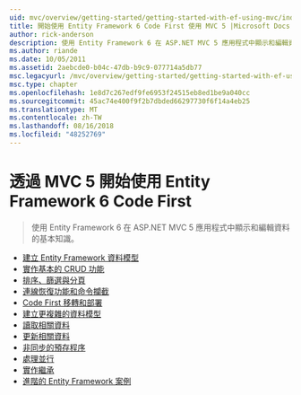 ```yaml
---
uid: mvc/overview/getting-started/getting-started-with-ef-using-mvc/index
title: 開始使用 Entity Framework 6 Code First 使用 MVC 5 |Microsoft Docs
author: rick-anderson
description: 使用 Entity Framework 6 在 ASP.NET MVC 5 應用程式中顯示和編輯資料的基本知識。
ms.author: riande
ms.date: 10/05/2011
ms.assetid: 2aebcde0-b04c-47db-b9c9-077714a5db77
msc.legacyurl: /mvc/overview/getting-started/getting-started-with-ef-using-mvc
msc.type: chapter
ms.openlocfilehash: 1e8d7c267edf9fe6953f24515eb8ed1be9a040cc
ms.sourcegitcommit: 45ac74e400f9f2b7dbded66297730f6f14a4eb25
ms.translationtype: MT
ms.contentlocale: zh-TW
ms.lasthandoff: 08/16/2018
ms.locfileid: "48252769"
---
```

<a name="getting-started-with-entity-framework-6-code-first-using-mvc-5"></a>透過 MVC 5 開始使用 Entity Framework 6 Code First
====================
> 使用 Entity Framework 6 在 ASP.NET MVC 5 應用程式中顯示和編輯資料的基本知識。


- [建立 Entity Framework 資料模型](creating-an-entity-framework-data-model-for-an-asp-net-mvc-application.md)
- [實作基本的 CRUD 功能](implementing-basic-crud-functionality-with-the-entity-framework-in-asp-net-mvc-application.md)
- [排序、篩選與分頁](sorting-filtering-and-paging-with-the-entity-framework-in-an-asp-net-mvc-application.md)
- [連線恢復功能和命令攔截](connection-resiliency-and-command-interception-with-the-entity-framework-in-an-asp-net-mvc-application.md)
- [Code First 移轉和部署](migrations-and-deployment-with-the-entity-framework-in-an-asp-net-mvc-application.md)
- [建立更複雜的資料模型](creating-a-more-complex-data-model-for-an-asp-net-mvc-application.md)
- [讀取相關資料](reading-related-data-with-the-entity-framework-in-an-asp-net-mvc-application.md)
- [更新相關資料](updating-related-data-with-the-entity-framework-in-an-asp-net-mvc-application.md)
- [非同步的預存程序](async-and-stored-procedures-with-the-entity-framework-in-an-asp-net-mvc-application.md)
- [處理並行](handling-concurrency-with-the-entity-framework-in-an-asp-net-mvc-application.md)
- [實作繼承](implementing-inheritance-with-the-entity-framework-in-an-asp-net-mvc-application.md)
- [進階的 Entity Framework 案例](advanced-entity-framework-scenarios-for-an-mvc-web-application.md)

